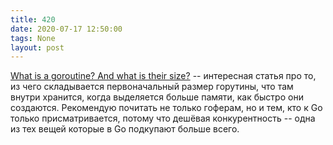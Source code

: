```yaml
---
title: 420
date: 2020-07-17 12:50:00
tags: None
layout: post
---
```


[What is a goroutine? And what is their size?](https://tpaschalis.github.io/goroutines-size/) -- интересная статья про то, из чего складывается первоначальный размер горутины, что там внутри хранится, когда выделяется больше памяти, как быстро они создаются. Рекомендую почитать не только гоферам, но и тем, кто к Go только присматривается, потому что дешёвая конкурентность -- одна из тех вещей которые в Go подкупают больше всего.
